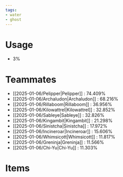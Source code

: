 ```yaml
---
tags:
- water
- ghost
---
```

# Usage
- 3%
# Teammates
- [[2025-01-06/Pelipper|Pelipper]] : 74.409%
- [[2025-01-06/Archaludon|Archaludon]] : 68.216%
- [[2025-01-06/Rillaboom|Rillaboom]] : 36.956%
- [[2025-01-06/Kilowattrel|Kilowattrel]] : 32.852%
- [[2025-01-06/Sableye|Sableye]] : 32.826%
- [[2025-01-06/Kingambit|Kingambit]] : 21.298%
- [[2025-01-06/Sinistcha|Sinistcha]] : 17.972%
- [[2025-01-06/Incineroar|Incineroar]] : 15.606%
- [[2025-01-06/Whimsicott|Whimsicott]] : 11.817%
- [[2025-01-06/Greninja|Greninja]] : 11.566%
- [[2025-01-06/Chi-Yu|Chi-Yu]] : 11.303%
# Items